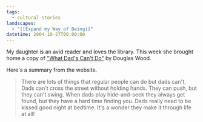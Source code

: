 ```yaml
---
tags:
  - cultural-stories
landscapes:
  - "[[Expand my Way of Being]]"
datetime: 2004-10-27T00:00:00
---
```

My daughter is an avid reader and loves the library. This week she brought home a copy of ["What Dad's Can't Do"](https://douglaswood.com/product/what-dads-cant-do/) by Douglas Wood.

Here's a summary from the website.

> There are lots of things that regular people can do but dads can't.
> Dads can't cross the street without holding hands.
> They can push, but they can't swing.
> When dads play hide-and-seek they always get found, but they have a hard time finding you.
> Dads really need to be kissed good night at bedtime.
> It's a wonder they make it through life at all!
